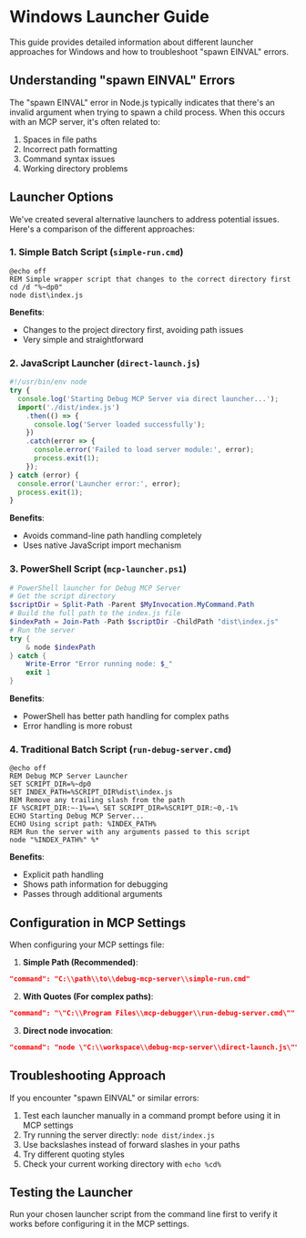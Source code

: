 # Windows Launcher Guide

This guide provides detailed information about different launcher approaches for Windows and how to troubleshoot "spawn EINVAL" errors.

## Understanding "spawn EINVAL" Errors

The "spawn EINVAL" error in Node.js typically indicates that there's an invalid argument when trying to spawn a child process. When this occurs with an MCP server, it's often related to:

1. Spaces in file paths
2. Incorrect path formatting
3. Command syntax issues
4. Working directory problems

## Launcher Options

We've created several alternative launchers to address potential issues. Here's a comparison of the different approaches:

### 1. Simple Batch Script (`simple-run.cmd`)

```batch
@echo off
REM Simple wrapper script that changes to the correct directory first
cd /d "%~dp0"
node dist\index.js
```

**Benefits**:
- Changes to the project directory first, avoiding path issues
- Very simple and straightforward

### 2. JavaScript Launcher (`direct-launch.js`)

```javascript
#!/usr/bin/env node
try {
  console.log('Starting Debug MCP Server via direct launcher...');
  import('./dist/index.js')
    .then(() => {
      console.log('Server loaded successfully');
    })
    .catch(error => {
      console.error('Failed to load server module:', error);
      process.exit(1);
    });
} catch (error) {
  console.error('Launcher error:', error);
  process.exit(1);
}
```

**Benefits**:
- Avoids command-line path handling completely
- Uses native JavaScript import mechanism

### 3. PowerShell Script (`mcp-launcher.ps1`)

```powershell
# PowerShell launcher for Debug MCP Server
# Get the script directory
$scriptDir = Split-Path -Parent $MyInvocation.MyCommand.Path
# Build the full path to the index.js file
$indexPath = Join-Path -Path $scriptDir -ChildPath "dist\index.js"
# Run the server
try {
    & node $indexPath
} catch {
    Write-Error "Error running node: $_"
    exit 1
}
```

**Benefits**:
- PowerShell has better path handling for complex paths
- Error handling is more robust

### 4. Traditional Batch Script (`run-debug-server.cmd`)

```batch
@echo off
REM Debug MCP Server Launcher
SET SCRIPT_DIR=%~dp0
SET INDEX_PATH=%SCRIPT_DIR%dist\index.js
REM Remove any trailing slash from the path
IF %SCRIPT_DIR:~-1%==\ SET SCRIPT_DIR=%SCRIPT_DIR:~0,-1%
ECHO Starting Debug MCP Server...
ECHO Using script path: %INDEX_PATH%
REM Run the server with any arguments passed to this script
node "%INDEX_PATH%" %*
```

**Benefits**:
- Explicit path handling
- Shows path information for debugging
- Passes through additional arguments

## Configuration in MCP Settings

When configuring your MCP settings file:

1. **Simple Path (Recommended)**:
```json
"command": "C:\\path\\to\\debug-mcp-server\\simple-run.cmd"
```

2. **With Quotes (For complex paths)**:
```json
"command": "\"C:\\Program Files\\mcp-debugger\\run-debug-server.cmd\""
```

3. **Direct node invocation**:
```json
"command": "node \"C:\\workspace\\debug-mcp-server\\direct-launch.js\""
```

## Troubleshooting Approach

If you encounter "spawn EINVAL" or similar errors:

1. Test each launcher manually in a command prompt before using it in MCP settings
2. Try running the server directly: `node dist/index.js`
3. Use backslashes instead of forward slashes in your paths
4. Try different quoting styles
5. Check your current working directory with `echo %cd%`

## Testing the Launcher

Run your chosen launcher script from the command line first to verify it works before configuring it in the MCP settings.
